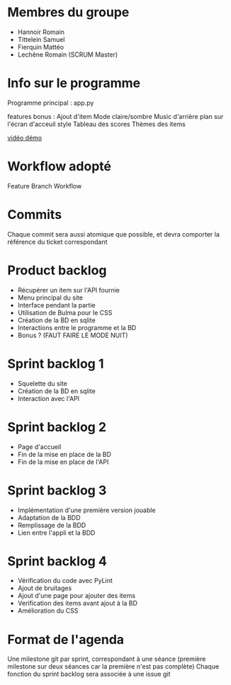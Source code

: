 # Membres du groupe

- Hannoir Romain
- Tittelein Samuel
- Fierquin Mattéo
- Lechêne Romain (SCRUM Master)

# Info sur le programme
Programme principal : app.py

features bonus :
Ajout d'item
Mode claire/sombre
Music d'arrière plan sur l'écran d'acceuil
style
Tableau des scores
Thèmes des items

[vidéo démo](https://gitlab.univ-artois.fr/msi-rl/msi-les-zahbricots/-/blob/main/2024-11-18_19-18-24.mkv)

# Workflow adopté

Feature Branch Workflow

# Commits

Chaque commit sera aussi atomique que possible, et devra comporter la référence du ticket correspondant

# Product backlog

- Récupérer un item sur l'API fournie
- Menu principal du site
- Interface pendant la partie
- Utilisation de Bulma pour le CSS
- Création de la BD en sqlite
- Interactions entre le programme et la BD
- Bonus ? (FAUT FAIRE LE MODE NUIT)

# Sprint backlog 1

- Squelette du site
- Création de la BD en sqlite
- Interaction avec l'API

# Sprint backlog 2

- Page d'accueil
- Fin de la mise en place de la BD
- Fin de la mise en place de l'API

# Sprint backlog 3

- Implémentation d'une première version jouable
- Adaptation de la BDD
- Remplissage de la BDD
- Lien entre l'appli et la BDD

# Sprint backlog 4

- Vérification du code avec PyLint
- Ajout de bruitages
- Ajout d'une page pour ajouter des items
- Verification des items avant ajout à la BD
- Amélioration du CSS

# Format de l'agenda

Une milestone git par sprint, correspondant à une séance (première milestone sur deux séances car la première n'est pas complète)
Chaque fonction du sprint backlog sera associée à une issue git
